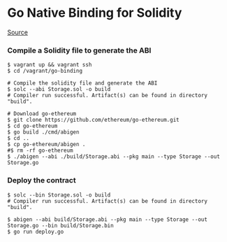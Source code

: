 # Go Native Binding for Solidity 

[Source](https://geth.ethereum.org/docs/developers/dapp-developer/native-bindings)

### Compile a Solidity file to generate the **ABI**
````shell
$ vagrant up && vagrant ssh
$ cd /vagrant/go-binding

# Compile the solidity file and generate the ABI
$ solc --abi Storage.sol -o build
# Compiler run successful. Artifact(s) can be found in directory "build".

# Download go-ethereum
$ git clone https://github.com/ethereum/go-ethereum.git
$ cd go-ethereum
$ go build ./cmd/abigen
$ cd ..
$ cp go-ethereum/abigen .
#$ rm -rf go-ethereum
$ ./abigen --abi ./build/Storage.abi --pkg main --type Storage --out Storage.go
````

### Deploy the contract
````shell
$ solc --bin Storage.sol -o build
# Compiler run successful. Artifact(s) can be found in directory "build".

$ abigen --abi build/Storage.abi --pkg main --type Storage --out Storage.go --bin build/Storage.bin
$ go run deploy.go
````
